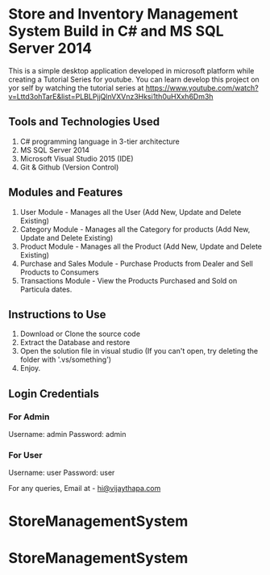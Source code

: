 # Store and Inventory Management System Build in C# and MS SQL Server 2014

This is a simple desktop application developed in microsoft platform while creating a Tutorial Series for youtube.
You can learn develop this project on yor self by watching the tutorial series at https://www.youtube.com/watch?v=Lttd3ohTarE&list=PLBLPjjQlnVXVnz3Hksi1th0uHXxh6Dm3h

## Tools and Technologies Used
1. C# programming language in 3-tier architecture
2. MS SQL Server 2014 
3. Microsoft Visual Studio 2015 (IDE)
4. Git & Github (Version Control)

## Modules and Features
1. User Module - Manages all the User (Add New, Update and Delete Existing)
3. Category Module - Manages all the Category for products (Add New, Update and Delete Existing)
4. Product Module - Manages all the Product (Add New, Update and Delete Existing)
5. Purchase and Sales Module - Purchase Products from Dealer and Sell Products to Consumers
6. Transactions Module - View the Products Purchased and Sold on Particula dates.

## Instructions to Use
1. Download or Clone the source code
2. Extract the Database and restore
3. Open the solution file in visual studio (If you can't open, try deleting the folder with '.vs/something')
4. Enjoy.

## Login Credentials
### For Admin
Username: admin
Password: admin

### For User
Username: user
Password: user

For any queries, Email at - hi@vijaythapa.com
# StoreManagementSystem
# StoreManagementSystem
